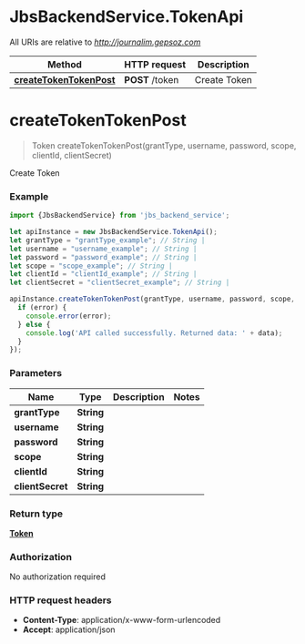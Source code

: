 # JbsBackendService.TokenApi

All URIs are relative to *http://journalim.gepsoz.com*

Method | HTTP request | Description
------------- | ------------- | -------------
[**createTokenTokenPost**](TokenApi.md#createTokenTokenPost) | **POST** /token | Create Token

<a name="createTokenTokenPost"></a>
# **createTokenTokenPost**
> Token createTokenTokenPost(grantType, username, password, scope, clientId, clientSecret)

Create Token

### Example
```javascript
import {JbsBackendService} from 'jbs_backend_service';

let apiInstance = new JbsBackendService.TokenApi();
let grantType = "grantType_example"; // String | 
let username = "username_example"; // String | 
let password = "password_example"; // String | 
let scope = "scope_example"; // String | 
let clientId = "clientId_example"; // String | 
let clientSecret = "clientSecret_example"; // String | 

apiInstance.createTokenTokenPost(grantType, username, password, scope, clientId, clientSecret, (error, data, response) => {
  if (error) {
    console.error(error);
  } else {
    console.log('API called successfully. Returned data: ' + data);
  }
});
```

### Parameters

Name | Type | Description  | Notes
------------- | ------------- | ------------- | -------------
 **grantType** | **String**|  | 
 **username** | **String**|  | 
 **password** | **String**|  | 
 **scope** | **String**|  | 
 **clientId** | **String**|  | 
 **clientSecret** | **String**|  | 

### Return type

[**Token**](Token.md)

### Authorization

No authorization required

### HTTP request headers

 - **Content-Type**: application/x-www-form-urlencoded
 - **Accept**: application/json

